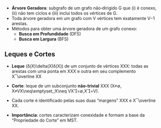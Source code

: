 - **Árvore Geradora**: subgrafo de um grafo não‑dirigido G que (i) é conexo, (ii) não tem ciclos e (iii) inclui todos os vértices de G.
- Toda árvore geradora em um grafo com V vértices tem exatamente V−1 arestas.
- Métodos para obter uma árvore geradora de um grafo conexo:
    - **Busca em Profundidade** (DFS)    
    - **Busca em Largura** (BFS)

## Leques e Cortes

- **Leque** (δ(X)\delta(X)δ(X)) de um conjunto de vértices XXX: todas as arestas com uma ponta em XXX e outra em seu complemento X‾\overline XX
- **Corte**: leque de um subconjunto **não-trivial** XXX (X≠∅,  X≠VX\neq\emptyset,\;X\neq VX=∅,X=V).
    
- Cada corte é identificado pelas suas duas “margens” XXX e X‾\overline XX.
    
- **Importância**: cortes caracterizam conexidade e formam a base da “Propriedade do Corte” em MST.